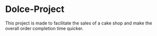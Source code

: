 # Dolce-Project

This project is made to facilitate the sales of a cake shop and make the overall order completion time quicker. 